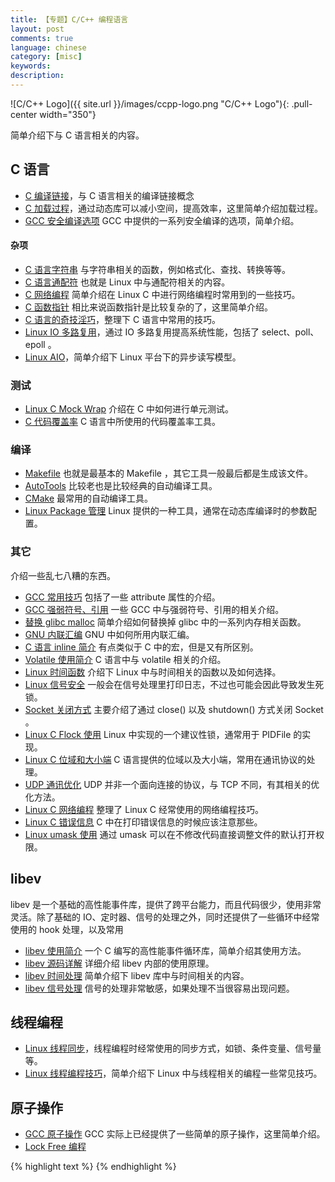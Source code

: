```yaml
---
title: 【专题】C/C++ 编程语言
layout: post
comments: true
language: chinese
category: [misc]
keywords:
description:
---
```


<!-- more -->

![C/C++ Logo]({{ site.url }}/images/ccpp-logo.png "C/C++ Logo"){: .pull-center width="350"}

简单介绍下与 C 语言相关的内容。

<!--* [C 持续集成](/post/program-c-continuous-integration.html)，一些与 C 语言的持续集成相关的工具集。-->

## C 语言

* [C 编译链接](/post/program-c-complie-link.html)，与 C 语言相关的编译链接概念
* [C 加载过程](/post/program-c-load-process.html)，通过动态库可以减小空间，提高效率，这里简单介绍加载过程。
* [GCC 安全编译选项](/post/program-c-gcc-security-options.html) GCC 中提供的一系列安全编译的选项，简单介绍。

#### 杂项

* [C 语言字符串](/post/program-c-string-stuff.html) 与字符串相关的函数，例如格式化、查找、转换等等。
* [C 语言通配符](/post/program-c-string-linux-wildcard-introduce.html) 也就是 Linux 中与通配符相关的内容。
* [C 网络编程](/post/program-c-network.html) 简单介绍在 Linux C 中进行网络编程时常用到的一些技巧。
* [C 函数指针](/post/program-c-tips-function-pointer.html) 相比来说函数指针是比较复杂的了，这里简单介绍。
* [C 语言的奇技淫巧](/post/program-c-tips.html)，整理下 C 语言中常用的技巧。
* [Linux IO 多路复用](/post/linux-program-io-multiplexing.html)，通过 IO 多路复用提高系统性能，包括了 select、poll、epoll 。
* [Linux AIO](/post/linux-program-aio.html)，简单介绍下 Linux 平台下的异步读写模型。

### 测试

* [Linux C Mock Wrap](/post/linux-c-mock-wrap-unit-test.html) 介绍在 C 中如何进行单元测试。
* [C 代码覆盖率](/post/language-c-coverage-basic-introduce.html) C 语言中所使用的代码覆盖率工具。

### 编译

* [Makefile](/post/linux-makefile-auto-compile-introduce.html) 也就是最基本的 Makefile ，其它工具一般最后都是生成该文件。
* [AutoTools](/post/linux-autotools-auto-compile-introduce.html) 比较老也是比较经典的自动编译工具。
* [CMake](/post/linux-cmake-auto-compile-introduce.html) 最常用的自动编译工具。
* [Linux Package 管理](/post/linux-package-config-introduce.html) Linux 提供的一种工具，通常在动态库编译时的参数配置。

### 其它

介绍一些乱七八糟的东西。

* [GCC 常用技巧](/post/program-c-language-gcc-some-stuff.html) 包括了一些 attribute 属性的介绍。
* [GCC 强弱符号、引用](/post/program-c-strong-weak-symbol-reference.html) 一些 GCC 中与强弱符号、引用的相关介绍。
* [替换 glibc malloc](/post/linux-c-program-replace-glibc-memory-function-introduce.html) 简单介绍如何替换掉 glibc 中的一系列内存相关函数。
* [GNU 内联汇编](/post/linux-c-gnu-inline-assembly-language-introduce.html) GNU 中如何所用内联汇编。
* [C 语言 inline 简介](/post/language-c-inline-concept-introduce.html) 有点类似于 C 中的宏，但是又有所区别。
* [Volatile 使用简介](/post/linux-c-volatile-statement-introduce.html) C 语言中与 volatile 相关的介绍。
* [Linux 时间函数](/post/linux-timer-functions.html) 介绍下 Linux 中与时间相关的函数以及如何选择。
* [Linux 信号安全](/post/linux-signal-safe-introduce.html) 一般会在信号处理里打印日志，不过也可能会因此导致发生死锁。
* [Socket 关闭方式](/post/language-c-socket-close-method.html) 主要介绍了通过 close() 以及 shutdown() 方式关闭 Socket 。
* [Linux C Flock 使用](/post/linux-c-flock-introduce.html) Linux 中实现的一个建议性锁，通常用于 PIDFile 的实现。
* [Linux C 位域和大小端](/post/language-c-bit-field-and-endian-introduce.html) C 语言提供的位域以及大小端，常用在通讯协议的处理。
* [UDP 通讯优化](/post/linux-c-udp-optimize-introduce.html) UDP 并非一个面向连接的协议，与 TCP 不同，有其相关的优化方法。
* [Linux C 网络编程](/post/program-c-network.html) 整理了 Linux C 经常使用的网络编程技巧。
* [Linux C 错误信息](/post/language-c-error-message-usage-introduce.html) C 中在打印错误信息的时候应该注意那些。
* [Linux umask 使用](/post/linux-umask-and-open-introduce.html) 通过 umask 可以在不修改代码直接调整文件的默认打开权限。

## libev

libev 是一个基础的高性能事件库，提供了跨平台能力，而且代码很少，使用非常灵活。除了基础的 IO、定时器、信号的处理之外，同时还提供了一些循环中经常使用的 hook 处理，以及常用

* [libev 使用简介](/post/linux-libev.html) 一个 C 编写的高性能事件循环库，简单介绍其使用方法。
* [libev 源码详解](/post/linux-libev-source-code-details-introduce.html) 详细介绍 libev 内部的使用原理。
* [libev 时间处理](/post/linux-libev-timers.html) 简单介绍下 libev 库中与时间相关的内容。
* [libev 信号处理](/post/linux-libev-source-code-signal-process-details.html) 信号的处理非常敏感，如果处理不当很容易出现问题。

## 线程编程

* [Linux 线程同步](/post/program-c-linux-pthreads-synchronize.html)，线程编程时经常使用的同步方式，如锁、条件变量、信号量等。
* [Linux 线程编程技巧](/post/program-c-linux-pthreads-tips.html)，简单介绍下 Linux 中与线程相关的编程一些常见技巧。

<!--
针对thread线程编程的封装
https://github.com/tinycthread/tinycthread
-->

## 原子操作

* [GCC 原子操作](/post/linux-c-gcc-atomic-operation-introduce.html) GCC 实际上已经提供了一些简单的原子操作，这里简单介绍。
* [Lock Free 编程](/post/linux-c-program-lock-free-queue-introduce.html)

<!--
## C 跨平台支持

### 目标判断

在编写跨平台 C 代码时，往往需要根据平台区分代码，这就需要依赖编译器中预定义的宏，然后在源代码中利用它们判断目标操作系统。

#### Windows

详细可以参考官方提供的宏定义 [Predefined Macros](https://docs.microsoft.com/en-us/cpp/preprocessor/predefined-macros)，用于判断操作系统类型的宏如下：

* `_WIN32` 定义为 1 时编译目标是 32 位以及 64 位，可以是 ARM 或 x86；
* `_WIN64` 定义为 1 时编译目标是 64 位 ARM 或 x86。

需要注意的是，对于 64 位 Windows 系统，`_WIN32` 和 `_WIN64` 都会定义。

https://blog.masterliu.net/gcc-predefined-macros/
-->


{% highlight text %}
{% endhighlight %}
